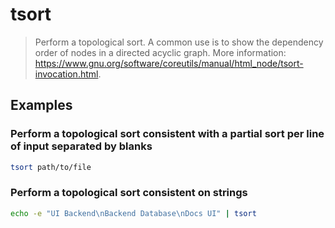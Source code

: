 # tsort

> Perform a topological sort. A common use is to show the dependency order of nodes in a directed acyclic graph. More information: <https://www.gnu.org/software/coreutils/manual/html_node/tsort-invocation.html>.

## Examples

### Perform a topological sort consistent with a partial sort per line of input separated by blanks

```bash
tsort path/to/file
```

### Perform a topological sort consistent on strings

```bash
echo -e "UI Backend\nBackend Database\nDocs UI" | tsort
```
